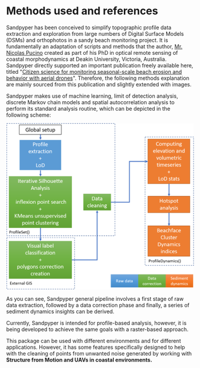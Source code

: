 # Methods used and references

Sandpyper has been conceived to simplify topographic profile data extraction and exploration from large numbers of Digital Surface Models (DSMs) and orthophotos in a sandy beach monitoring project. It is fundamentally an adaptation of scripts and methods that the author, [Mr. Nicolas Pucino](https://www.researchgate.net/profile/Nicolas-Pucino) created as part of his PhD in optical remote sensing of coastal morphodynamics at Deakin University, Victoria, Australia. Sandpyper directly supported an important publication freely available here, titled "[Citizen science for monitoring seasonal-scale beach erosion and behavior with aerial drones](https://www.nature.com/articles/s41598-021-83477-6#Abs1)". Therefore, the following methods explanation are mainly sourced from this publication and slightly extended with images.
<br>

Sandpyper makes use of machine learning,  limit of detection analysis, discrete Markov chain models and spatial autocorrelation analysis to perform its standard analysis routine, which can be depicted in the following scheme:

![math](images/sandpyper_scheme.png)

As you can see, Sandpyper general pipeline involves a first stage of raw data extraction, followed by a data correction phase and finally, a series of sediment dynamics insights can be derived. <br>

Currently, Sandpyper is intended for profile-based analysis, however, it is being developed to achieve the same goals with a raster-based approach.

This package can be used with different environments and for different applications. However, it has some features specifically designed to help with the cleaning of points from unwanted noise generated by working with __Structure from Motion and UAVs in coastal environments.__
